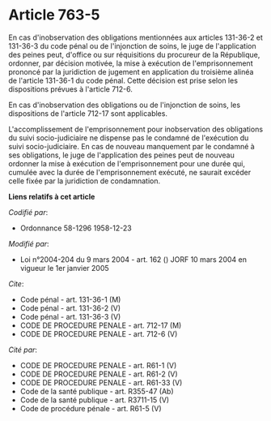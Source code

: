 # Article 763-5

En cas d'inobservation des obligations mentionnées aux articles 131-36-2 et 131-36-3 du code pénal ou de l'injonction de
soins, le juge de l'application des peines peut, d'office ou sur réquisitions du procureur de la République, ordonner, par
décision motivée, la mise à exécution de l'emprisonnement prononcé par la juridiction de jugement en application du troisième
alinéa de l'article 131-36-1 du code pénal. Cette décision est prise selon les dispositions prévues à l'article 712-6.

En cas d'inobservation des obligations ou de l'injonction de soins, les dispositions de l'article 712-17 sont applicables.

L'accomplissement de l'emprisonnement pour inobservation des obligations du suivi socio-judiciaire ne dispense pas le
condamné de l'exécution du suivi socio-judiciaire. En cas de nouveau manquement par le condamné à ses obligations, le juge de
l'application des peines peut de nouveau ordonner la mise à exécution de l'emprisonnement pour une durée qui, cumulée avec la
durée de l'emprisonnement exécuté, ne saurait excéder celle fixée par la juridiction de condamnation.

**Liens relatifs à cet article**

_Codifié par_:

  - Ordonnance 58-1296 1958-12-23

_Modifié par_:

  - Loi n°2004-204 du 9 mars 2004 - art. 162 () JORF 10 mars 2004 en vigueur le 1er janvier 2005

_Cite_:

  - Code pénal - art. 131-36-1 (M)
  - Code pénal - art. 131-36-2 (V)
  - Code pénal - art. 131-36-3 (V)
  - CODE DE PROCEDURE PENALE - art. 712-17 (M)
  - CODE DE PROCEDURE PENALE - art. 712-6 (V)

_Cité par_:

  - CODE DE PROCEDURE PENALE - art. R61-1 (V)
  - CODE DE PROCEDURE PENALE - art. R61-2 (V)
  - CODE DE PROCEDURE PENALE - art. R61-33 (V)
  - Code de la santé publique - art. R355-47 (Ab)
  - Code de la santé publique - art. R3711-15 (V)
  - Code de procédure pénale - art. R61-5 (V)
